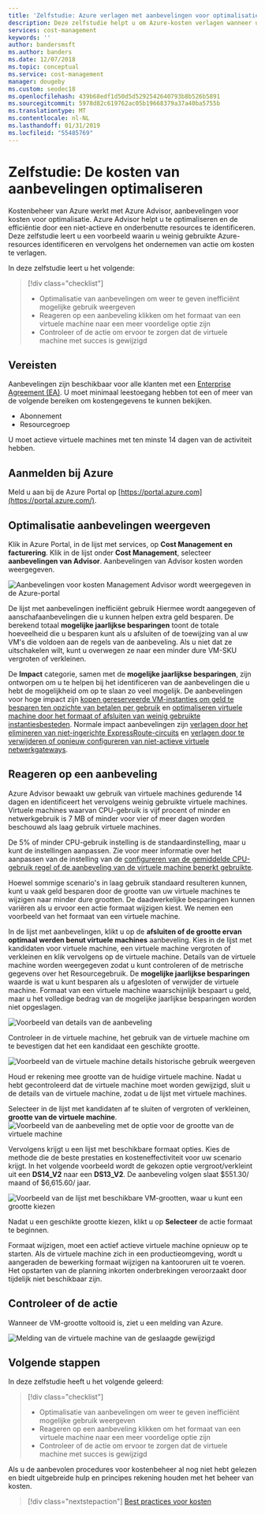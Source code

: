 ```yaml
---
title: 'Zelfstudie: Azure verlagen met aanbevelingen voor optimalisatie | Microsoft Docs'
description: Deze zelfstudie helpt u om Azure-kosten verlagen wanneer u actie op optimalisatie aanbevelingen ondernemen.
services: cost-management
keywords: ''
author: bandersmsft
ms.author: banders
ms.date: 12/07/2018
ms.topic: conceptual
ms.service: cost-management
manager: dougeby
ms.custom: seodec18
ms.openlocfilehash: 439b68edf1d50d5d5292542640793b8b526b5891
ms.sourcegitcommit: 5978d82c619762ac05b19668379a37a40ba5755b
ms.translationtype: MT
ms.contentlocale: nl-NL
ms.lasthandoff: 01/31/2019
ms.locfileid: "55485769"
---
```

# <a name="tutorial-optimize-costs-from-recommendations"></a>Zelfstudie: De kosten van aanbevelingen optimaliseren

Kostenbeheer van Azure werkt met Azure Advisor, aanbevelingen voor kosten voor optimalisatie. Azure Advisor helpt u te optimaliseren en de efficiëntie door een niet-actieve en onderbenutte resources te identificeren. Deze zelfstudie leert u een voorbeeld waarin u weinig gebruikte Azure-resources identificeren en vervolgens het ondernemen van actie om kosten te verlagen.

In deze zelfstudie leert u het volgende:

> [!div class="checklist"]
> * Optimalisatie van aanbevelingen om weer te geven inefficiënt mogelijke gebruik weergeven
> * Reageren op een aanbeveling klikken om het formaat van een virtuele machine naar een meer voordelige optie zijn
> * Controleer of de actie om ervoor te zorgen dat de virtuele machine met succes is gewijzigd

## <a name="prerequisites"></a>Vereisten
Aanbevelingen zijn beschikbaar voor alle klanten met een [Enterprise Agreement (EA)](https://azure.microsoft.com/pricing/enterprise-agreement/). U moet minimaal leestoegang hebben tot een of meer van de volgende bereiken om kostengegevens te kunnen bekijken.

- Abonnement
- Resourcegroep

U moet actieve virtuele machines met ten minste 14 dagen van de activiteit hebben.

## <a name="sign-in-to-azure"></a>Aanmelden bij Azure
Meld u aan bij de Azure Portal op [https://portal.azure.com](https://portal.azure.com/).

## <a name="view-cost-optimization-recommendations"></a>Optimalisatie aanbevelingen weergeven

Klik in Azure Portal, in de lijst met services, op **Cost Management en facturering**. Klik in de lijst onder **Cost Management**, selecteer **aanbevelingen van Advisor**. Aanbevelingen van Advisor kosten worden weergegeven.

![Aanbevelingen voor kosten Management Advisor wordt weergegeven in de Azure-portal](./media/tutorial-acm-opt-recommendations/advisor-recommendations.png)

De lijst met aanbevelingen inefficiënt gebruik Hiermee wordt aangegeven of aanschafaanbevelingen die u kunnen helpen extra geld besparen. De berekend totaal **mogelijke jaarlijkse besparingen** toont de totale hoeveelheid die u besparen kunt als u afsluiten of de toewijzing van al uw VM's die voldoen aan de regels van de aanbeveling. Als u niet dat ze uitschakelen wilt, kunt u overwegen ze naar een minder dure VM-SKU vergroten of verkleinen.

De **Impact** categorie, samen met de **mogelijke jaarlijkse besparingen**, zijn ontworpen om u te helpen bij het identificeren van de aanbevelingen die u hebt de mogelijkheid om op te slaan zo veel mogelijk. De aanbevelingen voor hoge impact zijn [kopen gereserveerde VM-instanties om geld te besparen ten opzichte van betalen per gebruik](../advisor/advisor-cost-recommendations.md#buy-reserved-virtual-machine-instances-to-save-money-over-pay-as-you-go-costs) en [optimaliseren virtuele machine door het formaat of afsluiten van weinig gebruikte instantiesbesteden](../advisor/advisor-cost-recommendations.md#optimize-virtual-machine-spend-by-resizing-or-shutting-down-underutilized-instances). Normale impact aanbevelingen zijn [verlagen door het elimineren van niet-ingerichte ExpressRoute-circuits](../advisor/advisor-cost-recommendations.md#reduce-costs-by-eliminating-unprovisioned-expressroute-circuits) en [verlagen door te verwijderen of opnieuw configureren van niet-actieve virtuele netwerkgateways](../advisor/advisor-cost-recommendations.md#reduce-costs-by-deleting-or-reconfiguring-idle-virtual-network-gateways).

## <a name="act-on-a-recommendation"></a>Reageren op een aanbeveling

Azure Advisor bewaakt uw gebruik van virtuele machines gedurende 14 dagen en identificeert het vervolgens weinig gebruikte virtuele machines. Virtuele machines waarvan CPU-gebruik is vijf procent of minder en netwerkgebruik is 7 MB of minder voor vier of meer dagen worden beschouwd als laag gebruik virtuele machines.

De 5% of minder CPU-gebruik instelling is de standaardinstelling, maar u kunt de instellingen aanpassen. Zie voor meer informatie over het aanpassen van de instelling van de [configureren van de gemiddelde CPU-gebruik regel of de aanbeveling van de virtuele machine beperkt gebruikte](../advisor/advisor-get-started.md#configure-low-usage-vm-recommendation).

Hoewel sommige scenario's in laag gebruik standaard resulteren kunnen, kunt u vaak geld besparen door de grootte van uw virtuele machines te wijzigen naar minder dure grootten. De daadwerkelijke besparingen kunnen variëren als u ervoor een actie formaat wijzigen kiest. We nemen een voorbeeld van het formaat van een virtuele machine.

In de lijst met aanbevelingen, klikt u op de **afsluiten of de grootte ervan optimaal werden benut virtuele machines** aanbeveling. Kies in de lijst met kandidaten voor virtuele machine, een virtuele machine vergroten of verkleinen en klik vervolgens op de virtuele machine. Details van de virtuele machine worden weergegeven zodat u kunt controleren of de metrische gegevens over het Resourcegebruik. De **mogelijke jaarlijkse besparingen** waarde is wat u kunt besparen als u afgesloten of verwijder de virtuele machine. Formaat van een virtuele machine waarschijnlijk bespaart u geld, maar u het volledige bedrag van de mogelijke jaarlijkse besparingen worden niet opgeslagen.

![Voorbeeld van details van de aanbeveling](./media/tutorial-acm-opt-recommendations/recommendation-details.png)

Controleer in de virtuele machine, het gebruik van de virtuele machine om te bevestigen dat het een kandidaat een geschikte grootte.

![Voorbeeld van de virtuele machine details historische gebruik weergeven](./media/tutorial-acm-opt-recommendations/vm-details.png)

Houd er rekening mee grootte van de huidige virtuele machine. Nadat u hebt gecontroleerd dat de virtuele machine moet worden gewijzigd, sluit u de details van de virtuele machine, zodat u de lijst met virtuele machines.

Selecteer in de lijst met kandidaten af te sluiten of vergroten of verkleinen, **grootte van de virtuele machine**.
![Voorbeeld van de aanbeveling met de optie voor de grootte van de virtuele machine](./media/tutorial-acm-opt-recommendations/resize-vm.png)

Vervolgens krijgt u een lijst met beschikbare formaat opties. Kies de methode die de beste prestaties en kosteneffectiviteit voor uw scenario krijgt. In het volgende voorbeeld wordt de gekozen optie vergroot/verkleint uit een **DS14\_V2** naar een **DS13\_V2**. De aanbeveling volgen slaat $551.30/ maand of $6,615.60/ jaar.

![Voorbeeld van de lijst met beschikbare VM-grootten, waar u kunt een grootte kiezen](./media/tutorial-acm-opt-recommendations/choose-size.png)

Nadat u een geschikte grootte kiezen, klikt u op **Selecteer** de actie formaat te beginnen.

Formaat wijzigen, moet een actief actieve virtuele machine opnieuw op te starten. Als de virtuele machine zich in een productieomgeving, wordt u aangeraden de bewerking formaat wijzigen na kantooruren uit te voeren. Het opstarten van de planning inkorten onderbrekingen veroorzaakt door tijdelijk niet beschikbaar zijn.

## <a name="verify-the-action"></a>Controleer of de actie

Wanneer de VM-grootte voltooid is, ziet u een melding van Azure.

![Melding van de virtuele machine van de geslaagde gewijzigd](./media/tutorial-acm-opt-recommendations/resized-notification.png)

## <a name="next-steps"></a>Volgende stappen

In deze zelfstudie heeft u het volgende geleerd:

> [!div class="checklist"]
> * Optimalisatie van aanbevelingen om weer te geven inefficiënt mogelijke gebruik weergeven
> * Reageren op een aanbeveling klikken om het formaat van een virtuele machine naar een meer voordelige optie zijn
> * Controleer of de actie om ervoor te zorgen dat de virtuele machine met succes is gewijzigd

Als u de aanbevolen procedures voor kostenbeheer al nog niet hebt gelezen en biedt uitgebreide hulp en principes rekening houden met het beheer van kosten.

> [!div class="nextstepaction"]
> [Best practices voor kosten](cost-mgt-best-practices.md)
